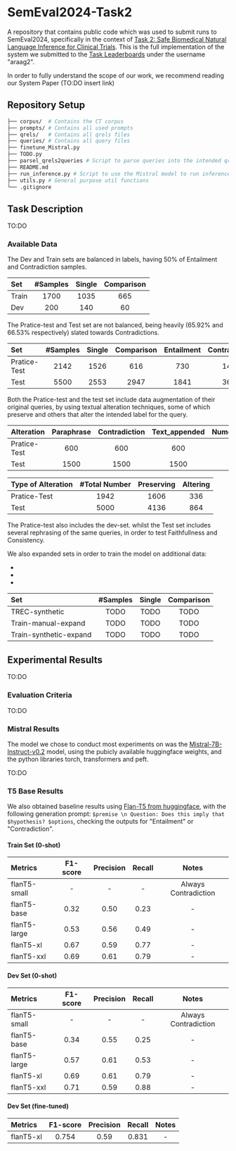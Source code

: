 # SemEval2024-Task2

A repository that contains public code which was used to submit runs to SemEval2024, specifically in the context of [Task 2: Safe Biomedical Natural Language Inference for Clinical Trials](https://sites.google.com/view/nli4ct/). This is the full implementation of the system we submitted to the [Task Leaderboards](https://codalab.lisn.upsaclay.fr/competitions/16190#results) under the username "araag2".


In order to fully understand the scope of our work, we recommend reading our System Paper (TO:DO insert link)

## Repository Setup

```bash
├── corpus/  # Contains the CT corpus
├── prompts/ # Contains all used prompts
├── qrels/   # Contains all qrels files
├── queries/ # Contains all query files
├── finetune_Mistral.py
├── TODO.py
├── parsel_qrels2queries # Script to parse queries into the intended qrel form
├── README.md
├── run_inference.py # Script to use the Mistral model to run inference
├── utils.py # General purpose util functions
└── .gitignore
```

## Task Description

TO:DO

### Available Data

The Dev and Train sets are balanced in labels, having 50% of Entailment and Contradiction samples.

| **Set**        | #Samples | Single | Comparison |
|:-------------- |:--:|:--:|:--:|
| Train          | 1700     | 1035   | 665        |
| Dev            | 200      | 140    | 60         |

The Pratice-test and Test set are not balanced, being heavily (65.92% and 66.53% respectively) slated towards Contradictions.

| **Set**        | #Samples | Single | Comparison  | Entailment | Contradiction |
|:-------------- |:--:|:--:|:--:|:--:|:--:|
| Pratice-Test   | 2142     | 1526   | 616         | 730        | 1412          |
| Test           | 5500     | 2553   | 2947        | 1841       | 3659          |

Both the Pratice-test and the test set include data augmentation of their original queries, by using textual alteration techniques, some of which preserve and others that alter the intended label for the query.

| **Alteration** | Paraphrase | Contradiction | Text_appended  | Numerical_contradiction | Numerical_paraphrase |
|:-------------- |:--:|:--:|:--:|:--:|:--:|
| Pratice-Test   | 600        | 600           | 600            | 78                      | 64                   |
| Test           | 1500       | 1500          | 1500           | 276                     | 224                  |

| **Type of Alteration** | #Total Number | Preserving    | Altering  |
|:-------------- |:--:|:--:|:--:|
| Pratice-Test           | 1942          | 1606          | 336       | 
| Test                   | 5000          | 4136          | 864       | 

The Pratice-test also includes the dev-set. whilst the Test set includes several rephrasing of the same queries, in order to test Faithfullness and Consistency.


We also expanded sets in order to train the model on additional data:

-
-
-

| **Set**                | #Samples | Single | Comparison  |
|:-------------- |:--:|:--:|:--:|
| TREC-synthetic         | TODO     | TODO   | TODO        |
| Train-manual-expand    | TODO     | TODO   | TODO        | 
| Train-synthetic-expand | TODO     | TODO   | TODO        |




## Experimental Results

TO:DO

### Evaluation Criteria

TO:DO

### Mistral Results

The model we chose to conduct most experiments on was the [Mistral-7B-Instruct-v0.2](https://huggingface.co/mistralai/Mistral-7B-Instruct-v0.2) model, using the pubicly available huggingface weights, and the python libraries torch, transformers and peft. 

TO:DO

### T5 Base Results

We also obtained baseline results using [Flan-T5 from huggingface](https://huggingface.co/google/flan-t5-base), with the following generation prompt: `$premise \n Question: Does this imply that $hypothesis? $options`, checking the outputs for "Entailment" or "Contradiction".

#### Train Set (0-shot)

| **Metrics**    | F1-score | Precision | Recall | Notes |
|:-------------- |:--:|:--:|:--:|:--:|
| flanT5-small | - | - | - | Always Contradiction |
| flanT5-base | 0.32 | 0.50 | 0.23 | - |
| flanT5-large | 0.53 | 0.56 | 0.49 | - |
| flanT5-xl | 0.67 | 0.59 | 0.77 | - |
| flanT5-xxl | 0.69 | 0.61 | 0.79 | - |

#### Dev Set (0-shot)

| **Metrics**    | F1-score | Precision | Recall | Notes |
|:-------------- |:--:|:--:|:--:|:--:|
| flanT5-small | - | - | - | Always Contradiction |
| flanT5-base | 0.34 | 0.55 | 0.25 | - |
| flanT5-large | 0.57 | 0.61 | 0.53 | - |
| flanT5-xl | 0.69 | 0.61 | 0.79 | - |
| flanT5-xxl | 0.71 | 0.59 | 0.88 | - |

#### Dev Set (fine-tuned)

| **Metrics**    | F1-score | Precision | Recall | Notes |
|:-------------- |:--:|:--:|:--:|:--:|
| flanT5-xl | 0.754 | 0.59 | 0.831 | - |